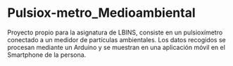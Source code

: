 # Pulsiox-metro_Medioambiental
Proyecto propio para la asignatura de LBINS, consiste en un pulsioxímetro conectado a un medidor de partículas ambientales. Los datos recogidos se procesan mediante un Arduino y se muestran en una aplicación móvil en el Smartphone de la persona. 
